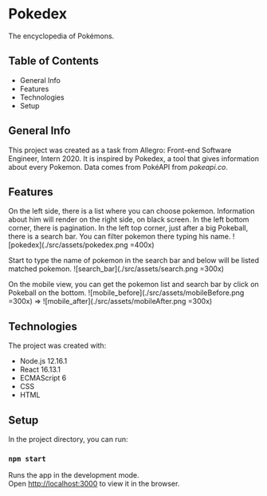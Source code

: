 # Pokedex

The encyclopedia of Pokémons.

## Table of Contents

- General Info
- Features
- Technologies
- Setup

## General Info

This project was created as a task from Allegro: Front-end Software Engineer, Intern 2020. It is inspired by Pokedex, a tool that gives information about every Pokemon. Data comes from PokéAPI from <i>pokeapi.co</i>.

## Features

On the left side, there is a list where you can choose pokemon. Information about him will render on the right side, on black screen. In the left bottom corner, there is pagination. In the left top corner, just after a big Pokeball, there is a search bar. You can filter pokemon there typing his name.
![pokedex](./src/assets/pokedex.png =400x)

Start to type the name of pokemon in the search bar and below will be listed matched pokemon.
![search_bar](./src/assets/search.png =300x)

On the mobile view, you can get the pokemon list and search bar by click on Pokeball on the bottom.
![mobile_before](./src/assets/mobileBefore.png =300x) => ![mobile_after](./src/assets/mobileAfter.png =300x)

## Technologies

The project was created with:

- Node.js 12.16.1
- React 16.13.1
- ECMAScript 6
- CSS
- HTML

## Setup

In the project directory, you can run:

### `npm start`

Runs the app in the development mode.<br />
Open [http://localhost:3000](http://localhost:3000) to view it in the browser.
